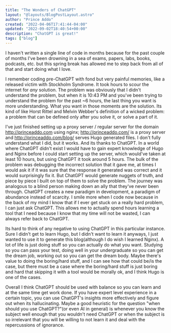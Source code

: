 ```yaml
---
title: "The Wonders of ChatGPT"
layout: "@layouts/BlogPostLayout.astro"
author: "Prince Addo"
created: "2022-04-06T17:41:44-04:00"
updated: "2022-09-02T18:40:54+00:00"
description: "ChatGPT is great!"
tags: ["blog"]
---
```


I haven't written a single line of code in months because for the past couple of months I've been drowning in a sea of exams, papers, labs, books, podcasts, etc. but this spring break has allowed me to step back from all of that and start doing what I love.

I remember coding pre-ChatGPT with fond but very painful memories, like a released victim with Stockholm Syndrome. It took hours to scour the internet for _any_ solution. The problem was obviously that I didn't understand the problem, but when it is 10:43 PM and you've been trying to understand the problem for the past ~6 hours, the last thing you want is more understanding. What you want in those moments are the solution. Its kind of like Horst Rittel and Melvin Webber's definition of a wicked problem: a problem that can be defined only after you solve it, or solve a part of it.

I've just finished setting up a proxy server / regular server for the domain http://princeaddo.com using nginx; http://princeaddo.com/ is a proxy server and http://princeaddo.com/blog/ serves Hugo generated files. I don't fully understand what I did, but it works. And its thanks to ChatGPT. In a world where ChatGPT didn't exist I would have to gain expert knowledge of Hugo and Nginx before I could start setting up the server, which would've taken at least 10 hours, but using ChatGPT it took around 5 hours. The bulk of the problem was debugging the incorrect solution that it gave me, at times I would ask it if it was sure that the response it generated was correct and it would surprisingly fix it. But ChatGPT would generate nuggets of truth, and piece by piece I built on top of them to solve the problem. The journey was analogous to a blind person making down an ally that they've never been through. ChatGPT creates a new paradigm in development, a paradigm of abundance instead of scarcity. I smile more when I code now because in the back of my mind I know that if I ever get stuck on a really hard problem, I can just ask ChatGPT. This allows me to actually spend hours learning a tool that I need because I know that my time will not be wasted, I can always refer back to ChatGPT.

Its hard to think of any negative to using ChatGPT in this particular instance. Sure I didn't get to learn Hugo, but I didn't want to learn it anyways, I just wanted to use it to generate this blog(although I do wish I learned Nginx). A lot of life is just doing stuff so you can actually do what you want. Studying so you can pass your test, doing well in your undergraduate so you can get the dream job, working out so you can get the dream body. Maybe there's value to doing the boring/hard stuff, and I can see how that could be/is the case, but there must be a case where the boring/hard stuff is just boring and hard that skipping it with a tool would be morally ok, and I think Hugo is one of the cases.

Overall I think ChatGPT should be used with balance so you can learn and at the same time get work done. If you have expert level experience in a certain topic, you can use ChatGPT's insights more effectively and figure out when its hallucinating. Maybe a good heuristic for the question "when should you use ChatGPT?"(or even AI in general) is whenever you know the subject well enough that you wouldn't need ChatGPT or when the subject is so irrelevant that you will be willing to not learn it and deal with the repercussions of ignorance.
